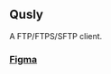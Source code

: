 ## Qusly
A FTP/FTPS/SFTP client.
### [Figma](https://www.figma.com/file/R5o9RK6CoYBYIBi1RyyTHauK/Untitled?node-id=1%3A2)
